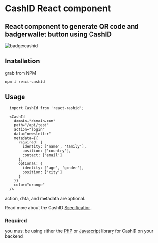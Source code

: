 # CashID React component

## React component to generate QR code and badgerwallet button using CashID

![badgercashid](https://user-images.githubusercontent.com/5941389/47131161-0a7e4a00-d252-11e8-979c-3f10ac90a809.gif)


## Installation

grab from NPM

```
npm i react-cashid
```

## Usage

```
  import CashId from 'react-cashid';

  <CashId
    domain="domain.com"
    path="/api/test"
    action="login"
    data="newsletter"
    metadata={{
      required: {
        identity: ['name', 'family'],
        position: ['country'],
        contact: ['email']
      },
      optional: {
        identity: ['age', 'gender'],
        position: ['city']
      }
    }}
    color="orange"
  />
```

action, data, and metadata are optional.

Read more about the CashID [Specification](https://gitlab.com/cashid/protocol-specification/tree/master).

### Required

you must be using either the [PHP](https://gitlab.com/cashid/libraries) or [Javascript](https://github.com/paOol/CashID) library for CashID on your backend.
